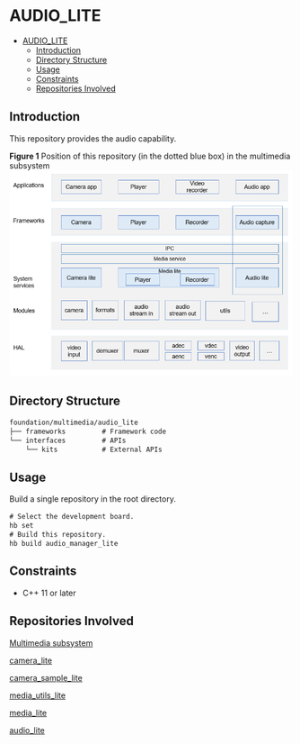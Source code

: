 # AUDIO\_LITE<a name="EN-US_TOPIC_0000001080430608"></a>

- [AUDIO\_LITE<a name="EN-US_TOPIC_0000001080430608"></a>](#audio_lite)
  - [Introduction<a name="section11660541593"></a>](#introduction)
  - [Directory Structure<a name="section178251437756"></a>](#directory-structure)
  - [Usage<a name="section1648194512427"></a>](#usage)
  - [Constraints<a name="section722512541395"></a>](#constraints)
  - [Repositories Involved<a name="section1371113476307"></a>](#repositories-involved)

## Introduction<a name="section11660541593"></a>

This repository provides the audio capability.

**Figure  1**  Position of this repository \(in the dotted blue box\) in the multimedia subsystem<a name="fig584652218594"></a>  
![](figures/audio_lite_en.png "audio_lite_en")

## Directory Structure<a name="section178251437756"></a>

```
foundation/multimedia/audio_lite
├── frameworks         # Framework code
└── interfaces         # APIs
    └── kits           # External APIs
```

## Usage<a name="section1648194512427"></a>

Build a single repository in the root directory.

```
# Select the development board.
hb set  
# Build this repository.
hb build audio_manager_lite 
```

## Constraints<a name="section722512541395"></a>

-   C++ 11 or later

## Repositories Involved<a name="section1371113476307"></a>

[Multimedia subsystem](https://gitee.com/openharmony/docs/blob/master/en/readme/multimedia.md)

[camera\_lite](https://gitee.com/openharmony/multimedia_camera_lite)

[camera\_sample\_lite](https://gitee.com/openharmony/applications_sample_camera)

[media\_utils\_lite](https://gitee.com/openharmony/multimedia_utils_lite)

[media\_lite](https://gitee.com/openharmony/multimedia_media_lite)

[audio\_lite](https://gitee.com/openharmony/multimedia_audio_lite)

